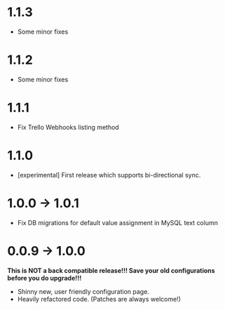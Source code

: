 # 1.1.3

* Some minor fixes

# 1.1.2

* Some minor fixes

# 1.1.1

* Fix Trello Webhooks listing method

# 1.1.0

* [experimental] First release which supports bi-directional sync.

# 1.0.0 -> 1.0.1

* Fix DB migrations for default value assignment in MySQL text column

# 0.0.9 -> 1.0.0

**This is NOT a back compatible release!!! Save your old configurations before you do upgrade!!!**

* Shinny new, user friendly configuration page.
* Heavily refactored code. (Patches are always welcome!)
